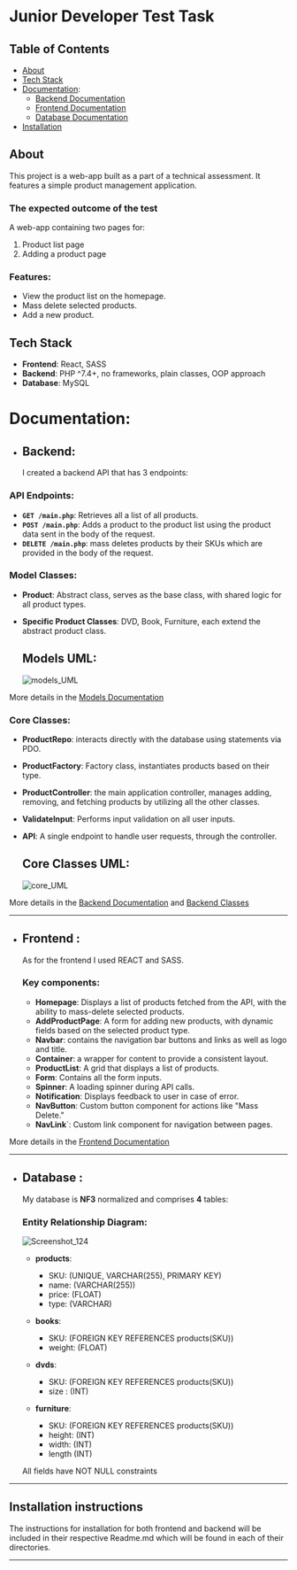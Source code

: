 # Junior Developer Test Task

## Table of Contents

- [About](#about)
- [Tech Stack](#tech_stack)
- [Documentation](#documentation):
  - [Backend Documentation](#backend)
  - [Frontend Documentation](#frontend)
  - [Database Documentation](#database)
- [Installation](#installation-instructions)

## About <a name = "about"></a>

This project is a web-app built as a part of a technical assessment. It features a simple product management application.

### The expected outcome of the test

A web-app containing two pages for:

1. Product list page
2. Adding a product page

### Features: <a name = "features"></a>

- View the product list on the homepage.
- Mass delete selected products.
- Add a new product.

## Tech Stack <a name = "tech_stack"></a>

- **Frontend**: React, SASS
- **Backend**: PHP ^7.4+, no frameworks, plain classes, OOP approach
- **Database**: MySQL

# Documentation<a name = "documentation"></a>:

- ## Backend:<a name= "backend"></a>

  I created a backend API that has 3 endpoints:

### API Endpoints:

- **`GET /main.php`**: Retrieves all a list of all products.
- **`POST /main.php`**: Adds a product to the product list using the product data sent in the body of the request.
- **`DELETE /main.php`**: mass deletes products by their SKUs which are provided in the body of the request.

### **Model Classes**:

- **Product**: Abstract class, serves as the base class, with shared logic for all product types.
- **Specific Product Classes**: DVD, Book, Furniture, each extend the abstract product class.

  ## Models UML:

  ![models_UML](https://github.com/user-attachments/assets/0ab598be-b481-4902-ae90-4e0a5dc5f613)

More details in the [Models Documentation](./backend/src/models/README.md)

### **Core Classes**:

- **ProductRepo**: interacts directly with the database using statements via PDO.
- **ProductFactory**: Factory class, instantiates products based on their type.
- **ProductController**: the main application controller, manages adding, removing, and fetching products by utilizing all the other classes.
- **ValidateInput**: Performs input validation on all user inputs.
- **API**: A single endpoint to handle user requests, through the controller.

  ## Core Classes UML:

  ![core_UML](https://github.com/user-attachments/assets/27d25cea-3ce0-4993-952e-58e217cd12eb)

More details in the [Backend Documentation](./backend/README.md) and [Backend Classes](./backend/src/README.md)

<hr>

- ## Frontend <a name= "frontend"></a>:

  As for the frontend I used REACT and SASS.

  ### Key components:

  - **Homepage**: Displays a list of products fetched from the API, with the ability to mass-delete selected products.
  - **AddProductPage**: A form for adding new products, with dynamic fields based on the selected product type.
  - **Navbar**: contains the navigation bar buttons and links as well as logo and title.
  - **Container**: a wrapper for content to provide a consistent layout.
  - **ProductList**: A grid that displays a list of products.
  - **Form**: Contains all the form inputs.
  - **Spinner**: A loading spinner during API calls.
  - **Notification**: Displays feedback to user in case of error.
  - **NavButton**: Custom button component for actions like "Mass Delete."
  - **NavLink**`: Custom link component for navigation between pages.

More details in the [Frontend Documentation](./frontend/README.md)

<hr>

- ## Database <a name = "database"></a>:

  My database is **NF3** normalized and comprises **4** tables:

  ### Entity Relationship Diagram:

  ![Screenshot_124](https://github.com/user-attachments/assets/a33be4a4-f72d-4b52-aaf3-afd0bc2041b5)

  - **products**:

    - SKU: (UNIQUE, VARCHAR(255), PRIMARY KEY)
    - name: (VARCHAR(255))
    - price: (FLOAT)
    - type: (VARCHAR)

  - **books**:
    - SKU: (FOREIGN KEY REFERENCES products(SKU))
    - weight: (FLOAT)
  - **dvds**:
    - SKU: (FOREIGN KEY REFERENCES products(SKU))
    - size : (INT)
  - **furniture**:
    - SKU: (FOREIGN KEY REFERENCES products(SKU))
    - height: (INT)
    - width: (INT)
    - length (INT)

  All fields have NOT NULL constraints

<hr>

## Installation instructions <a name = "installation_instructions"></a>

The instructions for installation for both frontend and backend will be included in their respective Readme.md which will be found in each of their directories.

<hr>
